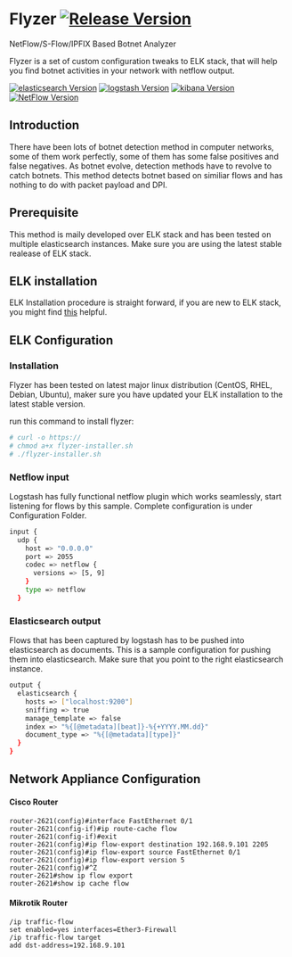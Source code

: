 # Flyzer [![Release Version](https://img.shields.io/badge/release-none-lightgrey.svg)]()
NetFlow/S-Flow/IPFIX Based Botnet Analyzer

Flyzer is a set of custom configuration tweaks to ELK stack, that will help you find botnet activities in your network with netflow output.

[![elasticsearch Version](https://img.shields.io/badge/elasticsearch-v5.5.2-green.svg)](https://github.com/elastic/elasticsearch)
[![logstash Version](https://img.shields.io/badge/logstash-v5.5.2-green.svg)](https://github.com/elastic/logstash)
[![kibana Version](https://img.shields.io/badge/kibana-v5.5.2-green.svg)](https://github.com/elastic/kibana)
[![NetFlow Version](https://img.shields.io/badge/NetFlow-5%2C%209-blue.svg)]()

## Introduction
There have been lots of botnet detection method in computer networks, some of them work perfectly, some of them has some false positives and false negatives. As botnet evolve, detection methods have to revolve to catch botnets. This method detects botnet based on similiar flows and has nothing to do with packet payload and DPI.


## Prerequisite
This method is maily developed over ELK stack and has been tested on multiple elasticsearch instances. Make sure you are using the latest stable realease of ELK stack.

## ELK installation
ELK Installation procedure is straight forward, if you are new to ELK stack, you might find [this](https://www.elastic.co/start) helpful.

## ELK Configuration


### Installation
Flyzer has been tested on latest major linux distribution (CentOS, RHEL, Debian, Ubuntu), maker sure you have updated your ELK installation to the latest stable version.

run this command to install flyzer:

```sh
# curl -o https://
# chmod a+x flyzer-installer.sh
# ./flyzer-installer.sh
```


### Netflow input
Logstash has fully functional netflow plugin which works seamlessly, start listening for flows by this sample. Complete configuration is under Configuration Folder.


```sh
input {
  udp {
    host => "0.0.0.0"
    port => 2055
    codec => netflow {
      versions => [5, 9]
    }
    type => netflow
  }
```

### Elasticsearch output
Flows that has been captured by logstash has to be pushed into elasticsearch as documents. This is a sample configuration for pushing them into elasticsearch. Make sure that you point to the right elasticsearch instance.

```sh
output {
  elasticsearch {
    hosts => ["localhost:9200"]
    sniffing => true
    manage_template => false
    index => "%{[@metadata][beat]}-%{+YYYY.MM.dd}"
    document_type => "%{[@metadata][type]}"
  }
}
```

## Network Appliance Configuration


#### Cisco Router
```cisco
router-2621(config)#interface FastEthernet 0/1
router-2621(config-if)#ip route-cache flow
router-2621(config-if)#exit 
router-2621(config)#ip flow-export destination 192.168.9.101 2205
router-2621(config)#ip flow-export source FastEthernet 0/1
router-2621(config)#ip flow-export version 5
router-2621(config)#^Z
router-2621#show ip flow export
router-2621#show ip cache flow
```

#### Mikrotik Router
```mikrotik
/ip traffic-flow
set enabled=yes interfaces=Ether3-Firewall
/ip traffic-flow target
add dst-address=192.168.9.101
```

